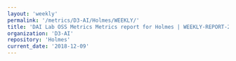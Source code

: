 ```yaml
---
layout: 'weekly'
permalink: '/metrics/D3-AI/Holmes/WEEKLY/'
title: 'DAI Lab OSS Metrics Metrics report for Holmes | WEEKLY-REPORT-2018-12-09'
organization: 'D3-AI'
repository: 'Holmes'
current_date: '2018-12-09'
---
```

